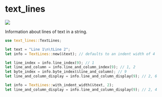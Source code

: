 # text_lines

[![](https://img.shields.io/crates/v/text_lines.svg)](https://crates.io/crates/text_lines)

Information about lines of text in a string.

```rust
use text_lines::TextLines;

let text = "Line 1\n\tLine 2";
let info = TextLines::new(&text); // defaults to an indent width of 4

let line_index = info.line_index(9); // 1
let line_and_column = info.line_and_column_index(9); // 1, 2
let byte_index = info.byte_index(&line_and_column); // 9
let line_and_column_display = info.line_and_column_display(9); // 2, 6

let info = TextLines::with_indent_width(&text, 2);
let line_and_column_display = info.line_and_column_display(9); // 2, 4
```
